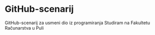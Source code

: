 # GitHub-scenarij
GitHub-scenarij za usmeni dio iz programiranja
Studiram na Fakultetu Računarstva u Puli
